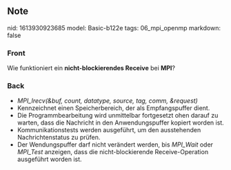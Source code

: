 ## Note
nid: 1613930923685
model: Basic-b122e
tags: 06_mpi_openmp
markdown: false

### Front
Wie funktioniert ein <b>nicht-blockierendes Receive</b> bei <b>MPI</b>?

### Back
<div>
  <div>
    <ul>
      <li><em>MPI_Irecv(&buf, count, datatype, source, tag,
      comm, &request)</em>
      <li>Kennzeichnet einen Speicherbereich, der als
      Empfangspuffer dient.
      <li>Die Programmbearbeitung wird unmittelbar fortgesetzt ohen
      darauf zu warten, dass die Nachricht in den Anwendungspuffer
      kopiert worden ist.
      <li>Kommunikationstests werden ausgeführt, um den
      ausstehenden Nachrichtenstatus zu prüfen.
      <li>Der Wendungspuffer darf nicht verändert werden, bis
      <em>MPI_Wait</em> oder <em>MPI_Test</em> anzeigen, dass die
      nicht-blockierende Receive-Operation ausgeführt worden ist.
    </ul>
  </div>
</div>
